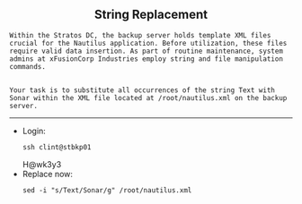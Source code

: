 ## <center> String Replacement

```
Within the Stratos DC, the backup server holds template XML files crucial for the Nautilus application. Before utilization, these files require valid data insertion. As part of routine maintenance, system admins at xFusionCorp Industries employ string and file manipulation commands.


Your task is to substitute all occurrences of the string Text with Sonar within the XML file located at /root/nautilus.xml on the backup server.
```

---

- Login:
    ```apache
    ssh clint@stbkp01
    ```
    H@wk3y3
- Replace now:
    ```apache
    sed -i "s/Text/Sonar/g" /root/nautilus.xml
    ```

